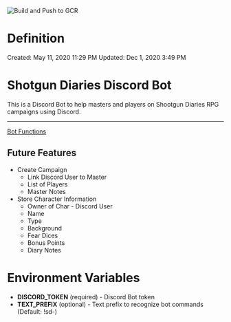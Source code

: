 ![Build and Push to GCR](https://github.com/hpettenuci/sd-bot/workflows/Build%20and%20Push%20to%20GCR/badge.svg)

# Definition

Created: May 11, 2020 11:29 PM
Updated: Dec 1, 2020 3:49 PM

# Shotgun Diaries Discord Bot

This is a Discord Bot to help masters and players on Shootgun Diaries RPG campaigns using Discord.

---

[Bot Functions](https://www.notion.so/6de011a5e8494fc0a37f87588bbb08e6)

## Future Features

- Create Campaign
    - Link Discord User to Master
    - List of Players
    - Master Notes
- Store Character Information
    - Owner of Char - Discord User
    - Name
    - Type
    - Background
    - Fear Dices
    - Bonus Points
    - Diary Notes

# Environment Variables

- **DISCORD_TOKEN** (required) - Discord Bot token
- **TEXT_PREFIX** (optional) - Text prefix to recognize bot commands (Default: !sd-)